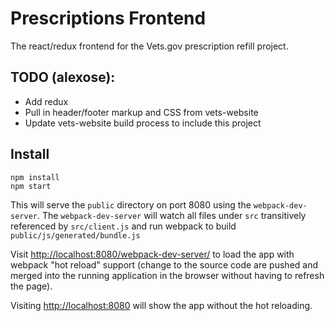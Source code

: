 # Prescriptions Frontend 

The react/redux frontend for the Vets.gov prescription refill project.

## TODO (alexose):

 * Add redux
 * Pull in header/footer markup and CSS from vets-website
 * Update vets-website build process to include this project

## Install 
```
npm install
npm start
```

This will serve the `public` directory on port 8080 using the `webpack-dev-server`. The `webpack-dev-server` will watch all files under `src` transitively referenced by `src/client.js` and run webpack to build `public/js/generated/bundle.js`

Visit [http://localhost:8080/webpack-dev-server/](http://localhost:8080/webpack-dev-server/) to load the app with webpack "hot reload" support (change to the source code are pushed and merged into the running application in the browser without having to refresh the page).

Visiting [http://localhost:8080](http://localhost:8080) will show the app without the hot reloading.
